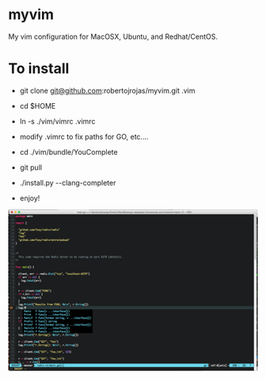 # myvim
My vim configuration for MacOSX, Ubuntu, and Redhat/CentOS.

# To install

- git clone git@github.com:robertojrojas/myvim.git .vim

- cd $HOME

- ln -s ./vim/vimrc .vimrc

- modify .vimrc to fix paths for GO, etc....

- cd ./vim/bundle/YouComplete

- git pull

- ./install.py --clang-completer

- enjoy!


![alt text](https://raw.githubusercontent.com/robertojrojas/myvim/master/mvim.png "MacVim screenshot")
